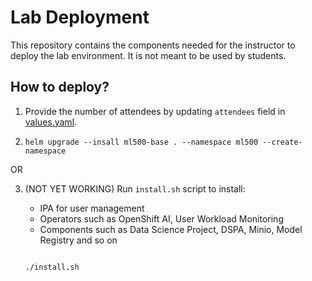 # Lab Deployment

This repository contains the components needed for the instructor to deploy the lab environment. It is not meant to be used by students.

## How to deploy?


1. Provide the number of attendees by updating `attendees` field in [values.yaml](charts/values.yaml).

2. `helm upgrade --insall ml500-base . --namespace ml500 --create-namespace`

OR

3. (NOT YET WORKING) Run `install.sh` script to install:
    - IPA for user management
    - Operators such as OpenShift AI, User Workload Monitoring
    - Components such as Data Science Project, DSPA, Minio, Model Registry and so on

    ```bash

    ./install.sh

    ```
